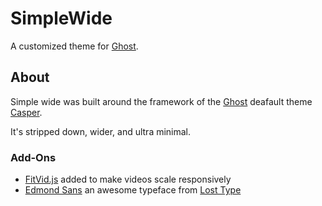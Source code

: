 # SimpleWide

A customized theme for [Ghost](http://github.com/tryghost/ghost/).

## About

Simple wide was built around the framework of the [Ghost](http://github.com/tryghost/ghost/) deafault theme [Casper](http://github.com/tryghost/ghost/).

It's stripped down, wider, and ultra minimal.

### Add-Ons
* [FitVid.js](http://fitvidsjs.com) added to make videos scale responsively
* [Edmond Sans](http://www.losttype.com/edmondsans/) an awesome typeface from [Lost Type](http://losttype.com)
